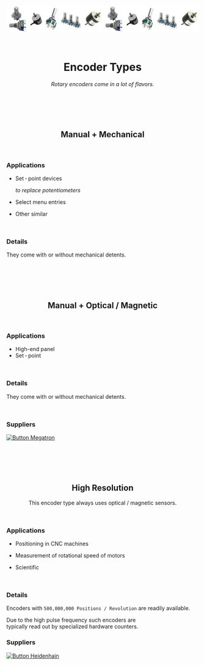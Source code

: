 
[![Banner]][Overview]

<br>

<div align = center>

# Encoder Types

*Rotary encoders come in a lot of flavors.*

<br>
<br>
<br>
<br>


## Manual + Mechanical
   
</div>

<br>

### Applications

- Set - point devices 

    *to replace potentiometers*
    
- Select menu entries 

- Other similar

<br>

### Details

They come with or without mechanical detents. 

<br>
<br>
<br>
<br>

<div align = center>

## Manual + Optical / Magnetic

</div>
   
<br>

### Applications

- High-end panel
- Set - point

<br>

### Details

They come with or without mechanical detents. 

<br>

### Suppliers

[![Button Megatron]][Megatron]

<br>
<br>
<br>
<br>

<div align = center>

## High Resolution

This encoder type always uses optical / magnetic sensors.

</div>
   
<br>

### Applications

- Positioning in CNC machines

- Measurement of rotational speed of motors

- Scientific 

<br>

### Details

Encoders with `500,000,000 Positions / Revolution` are readily available.

Due to the high pulse frequency such encoders are <br>
typically read out by specialized hardware counters. 

### Suppliers

[![Button Heidenhain]][Heidenhain]


<!----------------------------------------------------------------------------->

[Overview]: Overview.md
[Banner]: ../Resources/Image/Banner.png


<!---------------------------------{ Suppliers }------------------------------->

[Heidenhain]: https://www.heidenhain.de/de_EN/products/angle-encoders/modular-angle-encoders-with-optical-scanning/eca-4000/
[Megatron]: https://www.megatron.de/en/category/rotary-encoders.htm


<!---------------------------------{ Buttons }--------------------------------->

[Button Heidenhain]: https://img.shields.io/badge/Heidenhain-b5bd00?style=for-the-badge
[Button Megatron]: https://img.shields.io/badge/MEGATRON-005B9F?style=for-the-badge
